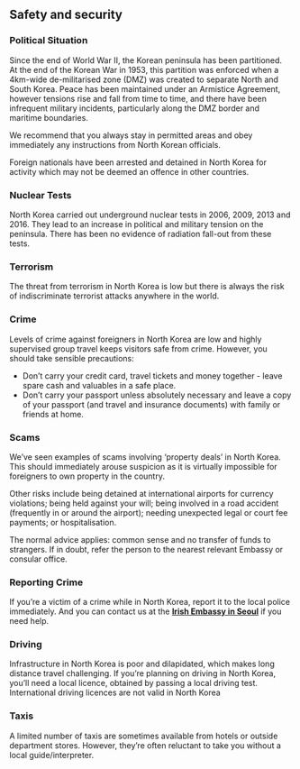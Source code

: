 ## Safety and security

### **Political Situation**

Since the end of World War II, the Korean peninsula has been partitioned.  At the end of the Korean War in 1953, this partition was enforced when a 4km-wide de-militarised zone (DMZ) was created to separate North and South Korea. Peace has been maintained under an Armistice Agreement, however tensions rise and fall from time to time, and there have been infrequent military incidents, particularly along the DMZ border and maritime boundaries.

We recommend that you always stay in permitted areas and obey immediately any instructions from North Korean officials.

Foreign nationals have been arrested and detained in North Korea for activity which may not be deemed an offence in other countries.

### **Nuclear Tests**

North Korea carried out underground nuclear tests in 2006, 2009, 2013 and 2016. They lead to an increase in political and military tension on the peninsula. There has been no evidence of radiation fall-out from these tests.

### **Terrorism**

The threat from terrorism in North Korea is low but there is always the risk of indiscriminate terrorist attacks anywhere in the world.

### **Crime**

Levels of crime against foreigners in North Korea are low and highly supervised group travel keeps visitors safe from crime. However, you should take sensible precautions:

* Don’t carry your credit card, travel tickets and money together - leave spare cash and valuables in a safe place.
* Don’t carry your passport unless absolutely necessary and leave a copy of your passport (and travel and insurance documents) with family or friends at home.

### **Scams**

We’ve seen examples of scams involving ‘property deals’ in North Korea. This should immediately arouse suspicion as it is virtually impossible for foreigners to own property in the country.

Other risks include being detained at international airports for currency violations; being held against your will; being involved in a road accident (frequently in or around the airport); needing unexpected legal or court fee payments; or hospitalisation.

The normal advice applies: common sense and no transfer of funds to strangers. If in doubt, refer the person to the nearest relevant Embassy or consular office.

### **Reporting Crime**

If you’re a victim of a crime while in North Korea, report it to the local police immediately. And you can contact us at the [**Irish Embassy in Seoul**](/en/republic-of-korea/seoul/) if you need help.

### **Driving**

Infrastructure in North Korea is poor and dilapidated, which makes long distance travel challenging. If you’re planning on driving in North Korea, you’ll need a local licence, obtained by passing a local driving test. International driving licences are not valid in North Korea

### **Taxis**

A limited number of taxis are sometimes available from hotels or outside department stores. However, they’re often reluctant to take you without a local guide/interpreter.